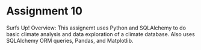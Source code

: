 # Assignment 10
Surfs Up!
Overview: This assignemt uses Python and SQLAlchemy to do basic climate analysis and data exploration of a climate database. Also uses SQLAlchemy ORM queries, Pandas, and Matplotlib.
